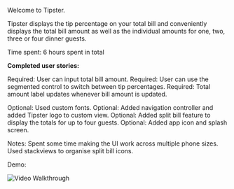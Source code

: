 Welcome to Tipster.

Tipster displays the tip percentage on your total bill and conveniently displays the total bill amount as well as the individual amounts for one, two, three or four dinner guests.

Time spent: 6 hours spent in total

<b>Completed user stories:</b>

Required: User can input total bill amount.
Required: User can use the segmented control to switch between tip percentages.
Required: Total amount label updates whenever bill amount is updated. 

Optional: Used custom fonts.
Optional: Added navigation controller and added Tipster logo to custom view.
Optional: Added split bill feature to display the totals for up to four guests.
Optional: Added app icon and splash screen.

Notes:
Spent some time making the UI work across multiple phone sizes.
Used stackviews to organise split bill icons.

Demo:

![Video Walkthrough](http://i.imgur.com/YQBjqNe.gif)
